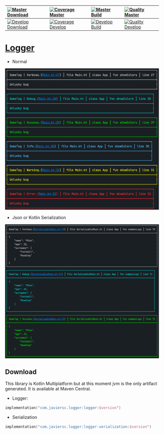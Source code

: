 | [![Master Download](https://img.shields.io/maven-central/v/com.javiersc.logger/logger?label=Master)](https://repo1.maven.org/maven2/com/javiersc/logger/logger/)                                                                          | [![Coverage Master](https://img.shields.io/codecov/c/github/JavierSegoviaCordoba/logger/master?label=Coverage&logo=codecov&logoColor=white)](https://codecov.io/gh/JavierSegoviaCordoba/logger/branch/master)    | [![Master Build](https://img.shields.io/github/workflow/status/JavierSegoviaCordoba/logger/Master/master?label=Build&logo=GitHub)](https://github.com/JavierSegoviaCordoba/logger/actions?query=workflow%3AMaster/master)      | [![Quality Master](https://img.shields.io/codacy/grade/e20e41eefb2a439b9ba2b0ddb9b4bac1/master?label=Code%20quality&logo=codacy&logoColor=white)](https://app.codacy.com/gh/JavierSegoviaCordoba/logger/dashboard?branch=master)    |
| :---------------------------------------------------------------------------------------------------------------------------------------------------------------------------------------------------------------------------------------- | :--------------------------------------------------------------------------------------------------------------------------------------------------------------------------------------------------------------- | :----------------------------------------------------------------------------------------------------------------------------------------------------------------------------------------------------------------------------- | :-----------------------------------------------------------------------------------------------------------------------------------------------------------------------------------------------------------------------------------|
| [![Develop Download](https://img.shields.io/nexus/s/com.javiersc.logger/logger?server=https%3A%2F%2Foss.sonatype.org%2F&label=Develop&color=orange)](https://oss.sonatype.org/content/repositories/snapshots/com/javiersc/logger/logger/) | [![Coverage Develop](https://img.shields.io/codecov/c/github/JavierSegoviaCordoba/logger/develop?label=Coverage&logo=codecov&logoColor=white)](https://codecov.io/gh/JavierSegoviaCordoba/logger/branch/develop) | [![Develop Build](https://img.shields.io/github/workflow/status/JavierSegoviaCordoba/logger/Develop/develop?label=Build&logo=GitHub)](https://github.com/JavierSegoviaCordoba/logger/actions?query=workflow%3ADevelop/develop) | [![Quality Develop](https://img.shields.io/codacy/grade/e20e41eefb2a439b9ba2b0ddb9b4bac1/develop?label=Code%20quality&logo=codacy&logoColor=white)](https://app.codacy.com/gh/JavierSegoviaCordoba/logger/dashboard?branch=develop) |



# [Logger](https://logger.javiersc.com)

  - Normal

![log-normal](/screenshots/log_normal.png)

  - Json or Kotlin Serialization

![log-normal-json](/screenshots/log_normal_json.png)

## Download

This library is Kotlin Multiplatform but at this moment jvm is the only artifact generated. It is 
available at Maven Central.

  - Logger:

```kotlin
implementation("com.javiersc.logger:logger:$version")
```

  - Serialization

```kotlin
implementation("com.javiersc.logger:logger-serialization:$version")
```
